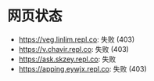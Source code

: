 # 网页状态
- https://veg.linlim.repl.co: 失败 (403)
- https://v.chavir.repl.co: 失败 (403)
- https://ask.skzey.repl.co: 失败
- https://apping.eywjx.repl.co: 失败 (403)
